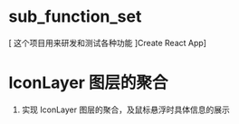 # sub_function_set

[ 这个项目用来研发和测试各种功能 ]Create React App]

#  IconLayer 图层的聚合

1. 实现 IconLayer 图层的聚合，及鼠标悬浮时具体信息的展示


